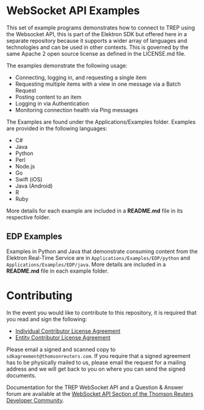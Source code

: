 # WebSocket API Examples #

This set of example programs demonstrates how to connect to TREP using the Websocket API, this is part of the Elektron SDK but offered here in a separate repository because it supports a wider array of languages and technologies and can be used in other contexts. This is governed by the same Apache 2 open source license as defined in the LICENSE.md file.

The examples demonstrate the following usage:

* Connecting, logging in, and requesting a single item
* Requesting multiple items with a view in one message via a Batch Request
* Posting content to an item
* Logging in via Authentication
* Monitoring connection health via Ping messages

The Examples are found under the Applications/Examples folder. Examples are provided in the following languages:

* C#
* Java
* Python
* Perl
* Node.js
* Go
* Swift (iOS)
* Java (Android)
* R
* Ruby

More details for each example are included in a __README.md__ file in its respective folder.

## EDP Examples

Examples in Python and Java that demonstrate consuming content from the Elektron Real-Time Service are in `Applications/Examples/EDP/python` and `Applications/Examples/EDP/java`. More details are included in a __README.md__ file in each example folder.

# Contributing
In the event you would like to contribute to this repository, it is required that you read and sign the following:

- [Individual Contributor License Agreement](https://github.com/thomsonreuters/websocket-api/blob/master/Elektron%20API%20Individual%20Contributor%20License%20Agreement.pdf)
- [Entity Contributor License Agreement](https://github.com/thomsonreuters/websocket-api/blob/master/Elektron%20API%20Entity%20Contributor%20License%20Agreement.pdf)

Please email a signed and scanned copy to `sdkagreement@thomsonreuters.com`.  If you require that a signed agreement has to be physically mailed to us, please email the request for a mailing address and we will get back to you on where you can send the signed documents.

Documentation for the TREP WebSocket API and a Question & Answer forum are available at the  [WebSocket API Section of the Thomson Reuters Developer Community](https://developers.thomsonreuters.com/websocket-api). 
